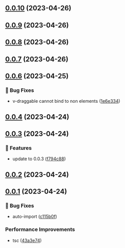 ## [0.0.10](https://github.com/wc19950724/vue3-base/compare/v0.0.9...v0.0.10) (2023-04-26)

## [0.0.9](https://github.com/wc19950724/vue3-base/compare/v0.0.8...v0.0.9) (2023-04-26)

## [0.0.8](https://github.com/wc19950724/vue3-base/compare/v0.0.7...v0.0.8) (2023-04-26)

## [0.0.7](https://github.com/wc19950724/vue3-base/compare/v0.0.6...v0.0.7) (2023-04-26)

## [0.0.6](https://github.com/wc19950724/vue3-base/compare/v0.0.5...v0.0.6) (2023-04-25)

### 🐞 Bug Fixes

- v-draggable cannot bind to non elements ([1e6e334](https://github.com/wc19950724/vue3-base/commit/1e6e334ea03ba03de66ca6dd67a9a46ec8770c28))

## [0.0.4](https://github.com/wc19950724/vue3-base/compare/v0.0.3...v0.0.4) (2023-04-24)

## [0.0.3](https://github.com/wc19950724/vue3-base/compare/v0.0.2...v0.0.3) (2023-04-24)

### 🚀 Features

- update to 0.0.3 ([f794c88](https://github.com/wc19950724/vue3-base/commit/f794c8800a384ca7816864119a5ebaad2e4437e0))

## [0.0.2](https://github.com/wc19950724/vue3-base/compare/v0.0.1...v0.0.2) (2023-04-24)

## [0.0.1](https://github.com/wc19950724/vue3-base/compare/c115b0fc663c66b9b62dacec77d4f8440e9263c9...v0.0.1) (2023-04-24)

### 🐞 Bug Fixes

- auto-import ([c115b0f](https://github.com/wc19950724/vue3-base/commit/c115b0fc663c66b9b62dacec77d4f8440e9263c9))

### Performance Improvements

- tsc ([43a3e74](https://github.com/wc19950724/vue3-base/commit/43a3e7495fee97e4afd9ae8d3061807b4b079e95))
